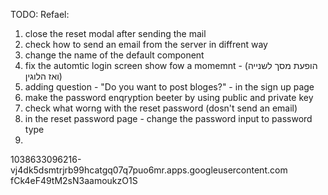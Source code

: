 TODO:
Refael:
1. close the reset modal after sending the mail
2. check how to send an email from the server in diffrent way
3. change the name of the default component
4. fix the automtic login screen show fow a momemnt - (הופעת מסך לשנייה ואז הלוגין)
5. adding question - "Do you want to post bloges?" -  in the sign up page
6. make the password enqryption beeter by using public and private key
7. check what worng with the reset password (dosn't send an email)
8. in the reset password page  - change the password input to password type
9. 

1038633096216-vj4dk5dsmtrjrb99hcatgq07q7puo6mr.apps.googleusercontent.com
fCk4eF49tM2sN3aamoukzO1S